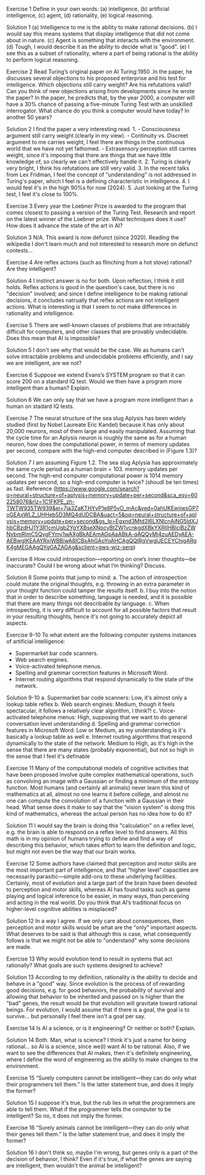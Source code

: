 Exercise 1
Define in your own words: (a) intelligence, (b) artificial intelligence, (c) agent, (d) rationality, (e) logical reasoning.

Solution 1
(a) Intelligence to me is the ability to make rational decisions.
(b) I would say this means systems that display intelligence that did not come about in nature.
(c) Agent is something that interacts with the environment.
(d) Tough, I would describe it as the ability to decide what is "good".
(e) I see this as a subset of rationality, where a part of being rational is the ability to perform logical reasoning.

Exercise 2
Read Turing’s original paper on AI Turing:1950 .In the paper, he discusses several objections to his proposed enterprise and his test for intelligence. Which objections still carry weight? Are his refutations valid? Can you think of new objections arising from developments since he wrote the paper? In the paper, he predicts that, by the year 2000, a computer will have a 30% chance of passing a five-minute Turing Test with an unskilled interrogator. What chance do you think a computer would have today? In another 50 years?

Solution 2
I find the paper a very interesting read.
1. 
    - Consciousness argument still carry weight (clearly in my view).
    - Continuity vs. Discreet argument to me carries weight, I feel there are things in the continuous world that we have not yet fathomed.
    - Extrasensory perception still carries weight, since it's imposing that there are things that we have little knowledge of, so clearly we can't effectively handle it.
2. Turing is clearly very bright, I think his refutations are still very valid.
3. In the recent talks from Lex Fridman, I feel the concept of "understanding" is not addressed in Turing's paper, which I feel is a defining characteristic in intelligence.
4. I would feel it's in the high 90%s for now (2024).
5. Just looking at the Turing test, I feel it's close to 100%.

Exercise 3
Every year the Loebner Prize is awarded to the program that comes closest to passing a version of the Turing Test. Research and report on the latest winner of the Loebner prize. What techniques does it use? How does it advance the state of the art in AI?

Solution 3
N/A. This award is now defunct (since 2020). Reading the wikipedia I don't learn much and not interested to research more on defunct contests...

Exercise 4
Are reflex actions (such as flinching from a hot stove) rational? Are they intelligent?

Solution 4
I instinct answer is no for both. Upon reflection, I think it still holds. Reflex actions is good in the question's case, but there is no "decision" involved; and since I define intelligence to be making rational decisions, it concludes natrually that reflex actions are not intelligent actions. What is interesting is that I seem to not make differences in rationality and intelligence.

Exercise 5
There are well-known classes of problems that are intractably difficult for computers, and other classes that are provably undecidable. Does this mean that AI is impossible?

Solution 5
I don't see why that would be the case. We as humans can't solve intractable problems and undecidable problems efficiently, and I say we are intelligent, are we not?

Exercise 6
Suppose we extend Evans’s SYSTEM program so that it can score 200 on a standard IQ test. Would we then have a program more intelligent than a human? Explain.

Solution 6
We can only say that we have a program more intelligent than a human on stadard IQ tests.

Exercise 7
The neural structure of the sea slug Aplysis has been widely studied (first by Nobel Laureate Eric Kandel) because it has only about 20,000 neurons, most of them large and easily manipulated. Assuming that the cycle time for an Aplysis neuron is roughly the same as for a human neuron, how does the computational power, in terms of memory updates per second, compare with the high-end computer described in (Figure 1.3)?

Solution 7
I am assuming Figure 1.2.
The sea slug Aplysia has approximately the same cycle period as a human brain = 103. memory updates per second. The high-end computer computational power is 1014 memory updates per second, so a high-end computer is twice? (shoudl be ten times) as fast.
Reference (https://www.google.com/search?q=neural+structure+of+aplysis+memory+update+per+second&sca_esv=602258076&rlz=1C1FKPE_zh-TWTW935TW939&ei=7ja3ZaKTHYvP1e8P5vO_mAc&ved=0ahUKEwiiwsGP7oGEAxWLZ_UHHeb5D3MQ4dUDCBA&uact=5&oq=neural+structure+of+aplysis+memory+update+per+second&gs_lp=Egxnd3Mtd2l6LXNlcnAiNG5ldXJhbCBzdHJ1Y3R1cmUgb2YgYXBseXNpcyBtZW1vcnkgdXBkYXRlIHBlciBzZWNvbmRImC5QygFYmy1wAXgBkAEAmAGpAaABkA-qAQQyMi4zuAEDyAEA-AEBwgIKEAAYRxjWBBiwA8ICBxAhGAoYoAHCAgQQIRgVwgIJECEYChigARgK4gMEGAAgQYgGAZAGAg&sclient=gws-wiz-serp)

Exercise 8
How could introspection—reporting on one’s inner thoughts—be inaccurate? Could I be wrong about what I’m thinking? Discuss.

Solution 8
Some points that jump to mind:
a. The action of introspection could mutate the original thoughts, e.g. throwing in an extra parameter in your thought function could tamper the results itself.
b. I buy into the notion that in order to describe something, language is needed, and it is possible that there are many things not describable by language.
c. When introspecting, it is very difficult to account for all possible factors that result in your resulting thoughts, hence it's not going to accurately depict all aspects.

Exercise 9-10
To what extent are the following computer systems instances of artificial intelligence:
- Supermarket bar code scanners.
- Web search engines.
- Voice-activated telephone menus.
- Spelling and grammar correction features in Microsoft Word.
- Internet routing algorithms that respond dynamically to the state of the network.

Solution 9-10
a. Supermarket bar code scanners: Low, it's almost only a lookup table reflex
b. Web search engines: Medium, though it feels spectacular, it follows a relatively clear algorithm, I think?!
c. Voice-activated telephone menus: High, supposing that we want to do general conversation level understanding
d. Spelling and grammar correction features in Microsoft Word: Low or Medium, as my understanding is it's basically a lookup table as well
e. Internet routing algorithms that respond dynamically to the state of the network: Medium to High, as it's high in the sense that there are many states (probably exponential), but not so high in the sense that I feel it's definable

Exercise 11
Many of the computational models of cognitive activities that have been proposed involve quite complex mathematical operations, such as convolving an image with a Gaussian or finding a minimum of the entropy function. Most humans (and certainly all animals) never learn this kind of mathematics at all, almost no one learns it before college, and almost no one can compute the convolution of a function with a Gaussian in their head. What sense does it make to say that the “vision system” is doing this kind of mathematics, whereas the actual person has no idea how to do it?

Solution 11
I would say the brain is doing this "calculation" on a reflex level, e.g. the brain is able to respond on a reflex level to find answers. All this math is in my opinion of humans trying to define and find a way of describing this behavior, which takes effort to learn the definition and logic, but might not even be the way that our brain works.

Exercise 12
Some authors have claimed that perception and motor skills are the most important part of intelligence, and that “higher level” capacities are necessarily parasitic—simple add-ons to these underlying facilities. Certainly, most of evolution and a large part of the brain have been devoted to perception and motor skills, whereas AI has found tasks such as game playing and logical inference to be easier, in many ways, than perceiving and acting in the real world. Do you think that AI’s traditional focus on higher-level cognitive abilities is misplaced?

Solution 12
In a way I agree. If we only care about consequences, then perception and motor skills would be what are the "only" important aspects. What deserves to be said is that although this is case, what consequently follows is that we might not be able to "understand" why some decisions are made.

Exercise 13
Why would evolution tend to result in systems that act rationally? What goals are such systems designed to achieve?

Solution 13
According to my definition, rationality is the ability to decide and behave in a "good" way. Since evolution is the process of of rewarding good decisions, e.g. for good behaviors, the probability of survival and allowing that behavior to be inherited and passed on is higher than the "bad" genes, the result would be that evolution will gravitate toward rational beings. For evolution, I would assume that if there is a goal, the goal is to survive... but personally I feel there isn't a goal per say.

Exercise 14
Is AI a science, or is it engineering? Or neither or both? Explain.

Solution 14
Both. Man, what is science? I think it's just a name for being rational... so AI is a science, since we(I) want AI to be rational. Also, if we want to see the differences that AI makes, then it's definitely engineering, where I define the word of engineering as the ability to make changes to the environment.

Exercise 15
“Surely computers cannot be intelligent—they can do only what their programmers tell them.” Is the latter statement true, and does it imply the former?

Solution 15
I suppose it's true, but the rub lies in what the programmers are able to tell them. What if the programmer tells the computer to be intelligent? So no, it does not imply the former.

Exercise 16
“Surely animals cannot be intelligent—they can do only what their genes tell them.” Is the latter statement true, and does it imply the former?

Solution 16
I don't think so, maybe I'm wrong, but genes only is a part of the decision of behavior, I think? Even if it's true, if what the genes are saying are intelligent, then wouldn't the animal be intelligent?